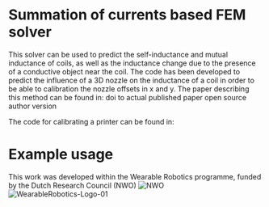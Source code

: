 # Summation of currents based FEM solver

This solver can be used to predict the self-inductance and mutual inductance of coils, as well as the inductance change due to the presence of a conductive object near the coil. The code has been developed to predict the influence of a 3D nozzle on the inductance of a coil in order to be able to calibration the nozzle offsets in x and y. The paper describing this method can be found in:
doi to actual published paper
open source author version

The code for calibrating a printer can be found in:

# Example usage


This work was developed within the Wearable Robotics programme, funded by the Dutch Research Council (NWO)
![NWO](https://user-images.githubusercontent.com/6079002/124443163-bd35c400-dd7d-11eb-9fe5-53c3def86459.jpg)
![WearableRobotics-Logo-01](https://user-images.githubusercontent.com/6079002/124443273-d3dc1b00-dd7d-11eb-9282-54c56e0f42db.png)
